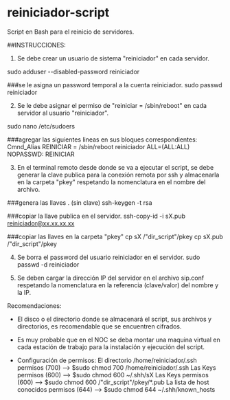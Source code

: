 # reiniciador-script
Script en Bash para el reinicio de servidores.

##INSTRUCCIONES:
1. Se debe crear un usuario de sistema "reiniciador" en cada servidor.

sudo adduser --disabled-password reiniciador

###se le asigna un password temporal a la cuenta reiniciador.
sudo passwd reiniciador


2. Se le debe asignar el permiso de "reiniciar = /sbin/reboot" en cada servidor al usuario "reiniciador".

sudo nano /etc/sudoers

###agregar las siguientes lineas en sus bloques correspondientes:
Cmnd_Alias REINICIAR = /sbin/reboot
reiniciador ALL=(ALL:ALL) NOPASSWD: REINICIAR

3. En el terminal remoto desde donde se va a ejecutar el script, se debe
generar la clave publica para la conexión remota por ssh y almacenarla en
la carpeta "pkey" respetando la nomenclatura en el nombre del archivo.

###genera las llaves . (sin clave)
ssh-keygen -t rsa

###copiar la llave publica en el servidor.
ssh-copy-id -i sX.pub reiniciador@xx.xx.xx.xx

###copiar las llaves en la carpeta "pkey"
cp sX /"dir_script"/pkey
cp sX.pub /"dir_script"/pkey

4. Se borra el password del usuario reiniciador en el servidor.
sudo passwd -d reiniciador


5. Se deben cargar la dirección IP del servidor en el archivo sip.conf respetando
la nomenclatura en la referencia (clave/valor) del nombre y la IP.


Recomendaciones:
- El disco o el directorio donde se almacenará el script, sus archivos y directorios, es recomendable que se encuentren cifrados.

- Es muy probable que en el NOC se deba montar una maquina virtual en cada estación de trabajo para la instalación y ejecución del script.

- Configuración de permisos:
El directorio /home/reiniciador/.ssh  permisos (700)  --> $sudo chmod 700 /home/reiniciador/.ssh
Las Keys permisos (600)                       --> $sudo chmod 600 ~/.shh/sX
Las Keys permisos (600)                       --> $sudo chmod 600 /"dir_script"/pkey/*.pub
La lista de host conocidos permisos (644)     --> $sudo chmod 644 ~/.shh/known_hosts
